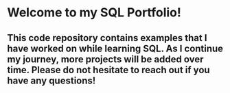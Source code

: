 # Welcome to my SQL Portfolio!
## This code repository contains examples that I have worked on while learning SQL. As I continue my journey, more projects will be added over time. Please do not hesitate to reach out if you have any questions!
